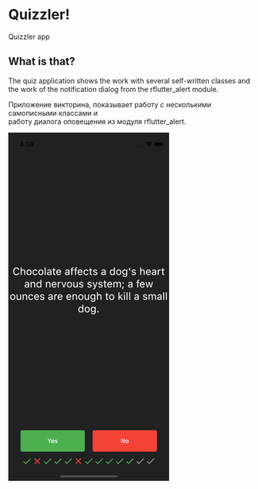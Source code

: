 # Quizzler!

Quizzler app

## What is that?

The quiz application shows the work with several self-written classes and the work of 
the notification dialog from the rflutter_alert module.

Приложение викторина, показывает работу с несколькими самописными классами и \
работу диалога оповещения из модуля rflutter_alert.

![](/images/screen.png)
